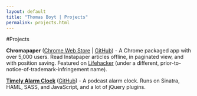 ```yaml
---
layout: default
title: "Thomas Boyt | Projects"
permalink: projects.html
---
```


#Projects

**Chromapaper** ([Chrome Web Store](https://chrome.google.com/webstore/detail/lpjpjcgbkjefppoahpegfajifjdmcblb) | [GitHub](https://github.com/thomasboyt/Chromapaper)) - A Chrome packaged app with over 5,000 users. Read Instapaper articles offline, in paginated view, and with position saving. Featured on [Lifehacker](http://lifehacker.com/#!5729430/instapaper-for-chrome-adds-offline-sync-to-your-long-articles) (under a different, prior-to-notice-of-trademark-infringement name).

**[Timely Alarm Clock](http://timely-alarm.heroku.com)** ([GitHub](https://github.com/thomasboyt/Timely)) - A podcast alarm clock. Runs on Sinatra, HAML, SASS, and JavaScript, and a lot of jQuery plugins.